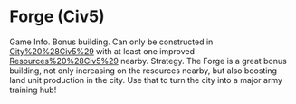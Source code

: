 # Forge (Civ5)

Game Info.
Bonus building. Can only be constructed in [City%20%28Civ5%29](cities) with at least one improved [Resources%20%28Civ5%29](resource) nearby.
Strategy.
The Forge is a great bonus building, not only increasing on the resources nearby, but also boosting land unit production in the city. Use that to turn the city into a major army training hub!